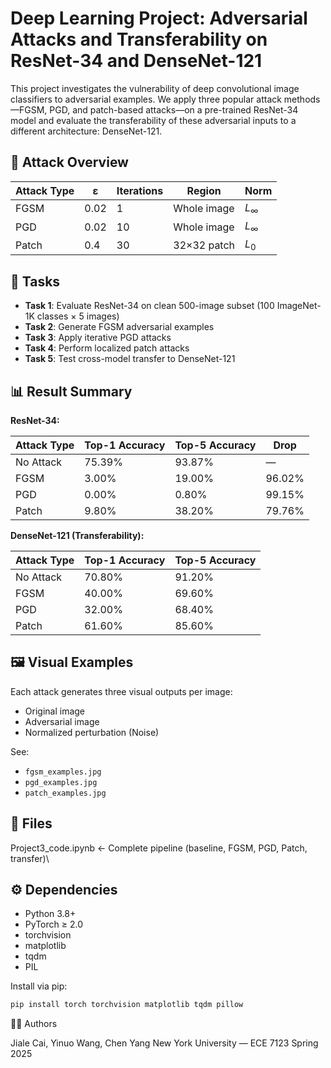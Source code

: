 # Deep Learning Project: Adversarial Attacks and Transferability on ResNet-34 and DenseNet-121

This project investigates the vulnerability of deep convolutional image classifiers to adversarial examples. We apply three popular attack methods—FGSM, PGD, and patch-based attacks—on a pre-trained ResNet-34 model and evaluate the transferability of these adversarial inputs to a different architecture: DenseNet-121.

## 🧪 Attack Overview

| Attack Type | ε       | Iterations | Region        | Norm     |
|-------------|----------|------------|----------------|----------|
| FGSM        | 0.02     | 1          | Whole image    | $L_\infty$ |
| PGD         | 0.02     | 10         | Whole image    | $L_\infty$ |
| Patch       | 0.4  | 30         | 32×32 patch    | $L_0$      |

## 🧾 Tasks

- **Task 1**: Evaluate ResNet-34 on clean 500-image subset (100 ImageNet-1K classes × 5 images)
- **Task 2**: Generate FGSM adversarial examples
- **Task 3**: Apply iterative PGD attacks
- **Task 4**: Perform localized patch attacks
- **Task 5**: Test cross-model transfer to DenseNet-121

## 📊 Result Summary

**ResNet-34:**

| Attack Type | Top-1 Accuracy | Top-5 Accuracy | Drop     |
|-------------|----------------|----------------|----------|
| No Attack   | 75.39%         | 93.87%         | —        |
| FGSM        | 3.00%          | 19.00%         | 96.02%   |
| PGD         | 0.00%          | 0.80%          | 99.15%   |
| Patch       | 9.80%          | 38.20%         | 79.76%   |

**DenseNet-121 (Transferability):**

| Attack Type | Top-1 Accuracy | Top-5 Accuracy |
|-------------|----------------|----------------|
| No Attack   | 70.80%         | 91.20%         |
| FGSM        | 40.00%         | 69.60%         |
| PGD         | 32.00%         | 68.40%         |
| Patch       | 61.60%         | 85.60%         |

## 🖼️ Visual Examples

Each attack generates three visual outputs per image:
- Original image
- Adversarial image
- Normalized perturbation (Noise)

See:
- `fgsm_examples.jpg`
- `pgd_examples.jpg`
- `patch_examples.jpg`

## 📁 Files
Project3_code.ipynb ← Complete pipeline (baseline, FGSM, PGD, Patch, transfer)\


## ⚙️ Dependencies

- Python 3.8+
- PyTorch ≥ 2.0
- torchvision
- matplotlib
- tqdm
- PIL

Install via pip:

```bash
pip install torch torchvision matplotlib tqdm pillow
```

👨‍💻 Authors

Jiale Cai, Yinuo Wang, Chen Yang
New York University — ECE 7123 Spring 2025
